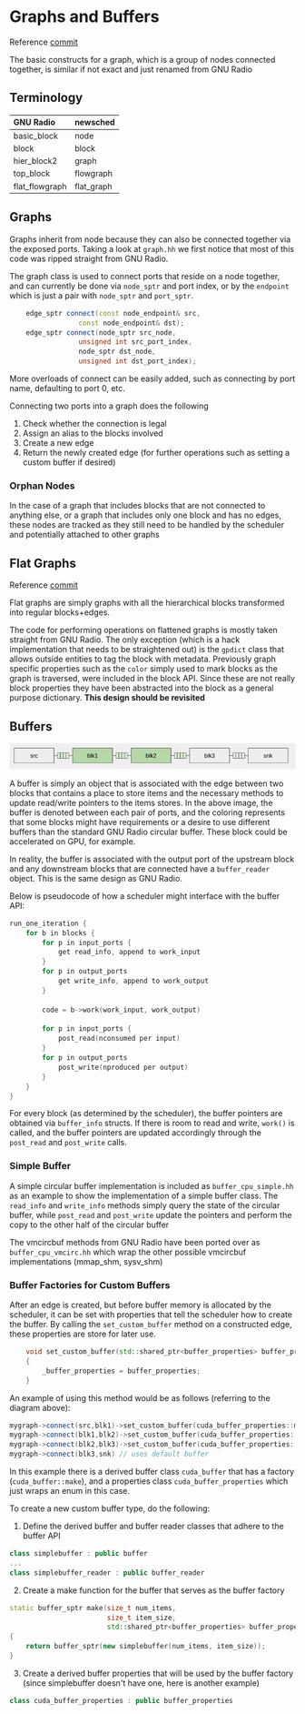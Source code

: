# Graphs and Buffers

Reference [commit](https://github.com/gnuradio/newsched/commit/5072a3223a92afc0729daf8756c41a46810e34b9)

The basic constructs for a graph, which is a group of nodes connected together, is similar if not exact and just renamed from GNU Radio

## Terminology

| GNU Radio       | newsched    |
| :-----------    | :---------- |
|  basic_block    | node        |
|  block          | block       |
|  hier_block2    | graph       |
|  top_block      | flowgraph   |
|  flat_flowgraph | flat_graph  |

## Graphs

Graphs inherit from node because they can also be connected together via the exposed ports.  Taking a look at `graph.hh` we first notice that most of this code was ripped straight from GNU Radio.  

The graph class is used to connect ports that reside on a node together, and can currently be done via `node_sptr` and port index, or by the `endpoint` which is just a pair with `node_sptr` and `port_sptr`.

```cpp
    edge_sptr connect(const node_endpoint& src,
                 const node_endpoint& dst);
    edge_sptr connect(node_sptr src_node,
                 unsigned int src_port_index,
                 node_sptr dst_node,
                 unsigned int dst_port_index);
```
More overloads of connect can be easily added, such as connecting by port name, defaulting to port 0, etc.

Connecting two ports into a graph does the following
1. Check whether the connection is legal
2. Assign an alias to the blocks involved
3. Create a new edge
4. Return the newly created edge (for further operations such as setting a custom buffer if desired)

### Orphan Nodes
In the case of a graph that includes blocks that are not connected to anything else, or a graph that includes only one block and has no edges, these nodes are tracked as they still need to be handled by the scheduler and potentially attached to other graphs

## Flat Graphs
Reference [commit](https://github.com/gnuradio/newsched/commit/91fe3ef8dfcc69b918f80240981ba739d2cef992)

Flat graphs are simply graphs with all the hierarchical blocks transformed into regular blocks+edges.  

The code for performing operations on flattened graphs is mostly taken straight from GNU Radio.  The only exception (which is a hack implementation that needs to be straightened out) is the `gpdict` class that allows outside entities to tag the block with metadata.  Previously graph specific properties such as the `color` simply used to mark blocks as the graph is traversed, were included in the block API.  Since these are not really block properties they have been abstracted into the block as a general purpose dictionary.  **This design should be revisited**

## Buffers

![Buffers between blocks](images/graphs_buffers.png)

A buffer is simply an object that is associated with the edge between two blocks that contains a place to store items and the necessary methods to update read/write pointers to the items stores.  In the above image, the buffer is denoted between each pair of ports, and the coloring represents that some blocks might have requirements or a desire to use different buffers than the standard GNU Radio circular buffer.  These block could be accelerated on GPU, for example.

In reality, the buffer is associated with the output port of the upstream block and any downstream blocks that are
connected have a `buffer_reader` object.  This is the same design as GNU Radio.

Below is pseudocode of how a scheduler might interface with the buffer API:

```c++
run_one_iteration {
    for b in blocks {
        for p in input_ports {
            get read_info, append to work_input
        }
        for p in output_ports 
            get write_info, append to work_output
        }

        code = b->work(work_input, work_output)

        for p in input_ports {
            post_read(nconsumed per input)
        }
        for p in output_ports 
            post_write(nproduced per output)
        }
    }
}

```

For every block (as determined by the scheduler), the buffer pointers are obtained via `buffer_info` structs.  If there is room to read and write, `work()` is called, and the buffer pointers are updated accordingly through the `post_read` and `post_write` calls.

### Simple Buffer
A simple circular buffer implementation is included as `buffer_cpu_simple.hh` as an example to show the implementation of a simple buffer class.  The `read_info` and `write_info` methods simply query the state of the circular buffer, while `post_read` and `post_write` update the pointers and perform the copy to the other half of the circular buffer

The vmcircbuf methods from GNU Radio have been ported over as `buffer_cpu_vmcirc.hh` which wrap the other possible 
vmcircbuf implementations (mmap_shm, sysv_shm)

### Buffer Factories for Custom Buffers

After an edge is created, but before buffer memory is allocated by the scheduler, it can be set with properties that tell the scheduler how to create the buffer.  By calling the `set_custom_buffer` method on a constructed edge, these properties are store for later use.

```cpp
    void set_custom_buffer(std::shared_ptr<buffer_properties> buffer_properties)
    {
        _buffer_properties = buffer_properties;
    }
```

An example of using this method would be as follows (referring to the diagram above):

```cpp
mygraph->connect(src,blk1)->set_custom_buffer(cuda_buffer_properties::make(cuda_buffer_type::H2D));
mygraph->connect(blk1,blk2)->set_custom_buffer(cuda_buffer_properties::make(cuda_buffer_type::D2D));
mygraph->connect(blk2,blk3)->set_custom_buffer(cuda_buffer_properties::make(cuda_buffer_type::D2H));
mygraph->connect(blk3,snk) // uses default buffer
```

In this example there is a derived buffer class `cuda_buffer` that has a factory (`cuda_buffer::make`), and a properties class `cuda_buffer_properties` which just wraps an enum in this case.  

To create a new custom buffer type, do the following:
1. Define the derived buffer and buffer reader classes that adhere to the buffer API
```cpp
class simplebuffer : public buffer
...
class simplebuffer_reader : public buffer_reader

```
2. Create a make function for the buffer that serves as the buffer factory
```cpp
static buffer_sptr make(size_t num_items,
                        size_t item_size,
                        std::shared_ptr<buffer_properties> buffer_properties)
{
    return buffer_sptr(new simplebuffer(num_items, item_size));
}
```
3. Create a derived buffer properties that will be used by the buffer factory (since simplebuffer doesn't have one, here is another example)
```cpp
class cuda_buffer_properties : public buffer_properties
```